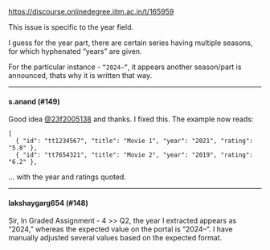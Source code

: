 https://discourse.onlinedegree.iitm.ac.in/t/165959

This issue is specific to the year field.</p>
</blockquote>
</aside>
<p>I guess for the year part, there are certain series having multiple seasons, for which hyphenated “years” are given.</p>
<p>For the particular instance - <code>“2024–”</code>, it appears another season/part is announced, thats why it is written that way.</p><hr>

<h4>s.anand (#149)</h4>
<p>Good idea <a class="mention" href="/u/23f2005138">@23f2005138</a> and thanks. I fixed this. The example now reads:</p>
<pre data-code-wrap="json"><code class="lang-json">[
  { "id": "tt1234567", "title": "Movie 1", "year": "2021", "rating": "5.8" },
  { "id": "tt7654321", "title": "Movie 2", "year": "2019", "rating": "6.2" },
</code></pre>
<p>… with the year and ratings quoted.</p><hr>

<h4>lakshaygarg654 (#148)</h4>
<p>Sir, In Graded Assignment - 4 &gt;&gt; Q2, the year I extracted appears as “2024,” whereas the expected value on the portal is “2024–”. I have manually adjusted several values based on the expected format.
